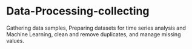 # Data-Processing-collecting
Gathering data samples, Preparing datasets for time series analysis and Machine Learning, clean and remove duplicates, and manage missing values.
